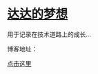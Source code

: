 # [达达的梦想](http://motianhuo.github.io/juns.github.com/)
用于记录在技术道路上的成长...

博客地址：  

[点击这里](http://motianhuo.github.io/juns.github.com/)
